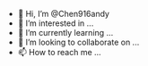 - 👋 Hi, I’m @Chen916andy
- 👀 I’m interested in ...
- 🌱 I’m currently learning ...
- 💞️ I’m looking to collaborate on ...
- 📫 How to reach me ...

<!---
Chen916andy/Chen916andy is a ✨ special ✨ repository because its `README.md` (this file) appears on your GitHub profile.
You can click the Preview link to take a look at your changes.
--->

